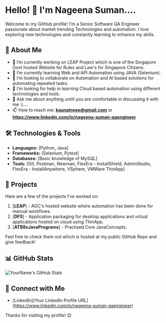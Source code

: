 # Hello! 👋 I'm Nageena Suman....

Welcome to my GitHub profile! I'm a Senior Software QA Engineer passionate about market trending Technologies and automation. I love exploring new technologies and constantly learning to enhance my skills.

## 🌟 About Me

- 🔭 I’m currently working on LEAP Project which is one of the Singapore Govt hosted Website for Rules and Law's for Singapore Citizens.
- 🌱 I’m currently learning Web and API Automation using JAVA (Selenium).
- 👯 I’m looking to collaborate on Automation and AI based solutions for automating repeated tasks.
- 🤔 I’m looking for help in learning Cloud based automation using different technologies and tools.
- 💬 Ask me about anything untill you are comfortable in discussing it with me :)....
- 📫 How to reach me: **kaunaineee@gmail.com** or **https://www.linkedin.com/in/nageena-suman-qaengineer**

## 🛠️ Technologies & Tools

- **Languages:** [Python, Java]
- **Frameworks:** [Selenium, Pytest]
- **Databases:** [Basic knowledge of MySQL]
- **Tools:** [Git, Postman, Newman, FlexEra - InstallShield, AdminStudio, FlexEra - InstallAnywhere, VSphere, VMWare ThinApp]

## 🚀 Projects

Here are a few of the projects I’ve worked on:

1. [**LEAP**] - AGC's hosted website where automation has been done for manual workflows.
2. [**DFS**] - Application packaging for desktop applications and virtual applications hosted on cloud using ThinApp.
3. [**ATB9xJavaPrograms**] - Practised Core JavaConcepts.

Feel free to check them out which is hosted at my public GitHub Repo and give feedback!

## 📊 GitHub Stats

![YourName's GitHub Stats](https://github-readme-stats.vercel.app/api?username=YourUsername&show_icons=true&theme=radical)

## 🔗 Connect with Me

- [LinkedIn](Your LinkedIn Profile URL](https://www.linkedin.com/in/nageena-suman-qaengineer)
  
Thanks for visiting my profile! 😊
